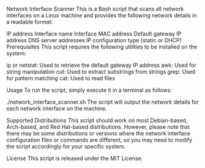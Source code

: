 Network Interface Scanner
This is a Bash script that scans all network interfaces on a Linux machine and provides the following network details in a readable format:

IP address
Interface name
Interface MAC address
Default gateway IP address
DNS server addresses
IP configuration type (static or DHCP)
Prerequisites
This script requires the following utilities to be installed on the system:

ip or netstat: Used to retrieve the default gateway IP address
awk: Used for string manipulation
cut: Used to extract substrings from strings
grep: Used for pattern matching
cat: Used to read files

Usage
To run the script, simply execute it in a terminal as follows:

./network_interface_scanner.sh
The script will output the network details for each network interface on the machine.

Supported Distributions
This script should work on most Debian-based, Arch-based, and Red Hat-based distributions. However, please note that there may be some distributions or versions where the network interface configuration files or commands are different, so you may need to modify the script accordingly for your specific system.

License
This script is released under the MIT License.



